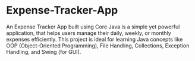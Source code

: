 # Expense-Tracker-App
An Expense Tracker App built using Core Java is a simple yet powerful application,
that helps users manage their daily, weekly, or monthly expenses efficiently.
This project is ideal for learning Java concepts like OOP (Object-Oriented Programming),
File Handling, Collections, Exception Handling, and Swing (for GUI).
